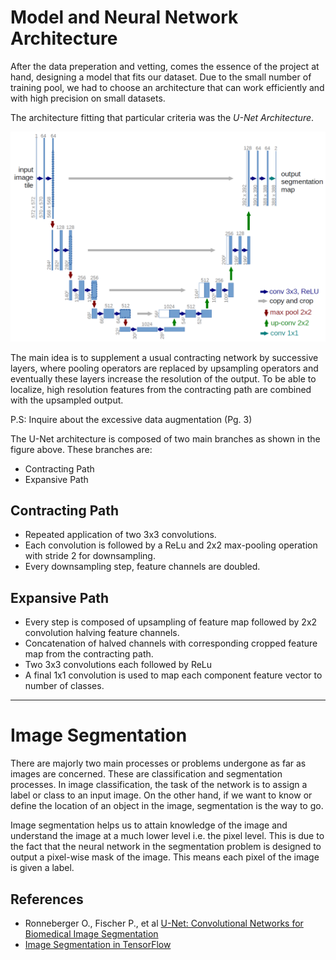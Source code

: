 # Model and Neural Network Architecture

After the data preperation and vetting, comes the essence of the project at hand, designing
a model that fits our dataset. Due to the small number of training pool, we had to choose
an architecture that can work efficiently and with high precision on small datasets.

The architecture fitting that particular criteria was the _U-Net Architecture_.

<div align="center">
<img src = "media/u-net-architecture.png">
</div>

The main idea is to supplement a usual contracting network by successive layers,
where pooling operators are replaced by upsampling operators and eventually these
layers increase the resolution of the output. To be able to localize, high resolution features
from the contracting path are combined with the upsampled output.

P.S: Inquire about the excessive data augmentation (Pg. 3)

The U-Net architecture is composed of two main branches as shown in the figure above. These
branches are:

- Contracting Path
- Expansive Path

## Contracting Path

- Repeated application of two 3x3 convolutions.
- Each convolution is followed by a ReLu and 2x2 max-pooling operation with stride 2 for downsampling.
- Every downsampling step, feature channels are doubled.

## Expansive Path

- Every step is composed of upsampling of feature map followed by 2x2 convolution halving feature channels.
- Concatenation of halved channels with corresponding cropped feature map from the contracting path.
- Two 3x3 convolutions each followed by ReLu
- A final 1x1 convolution is used to map each component feature vector to number of classes.

---

# Image Segmentation

There are majorly two main processes or problems undergone as far as images are concerned. These are classification and segmentation processes. In image classification, the task of the network is to assign a label or class to an input image. On the other hand, if we want to know or define the location of an object in the image, segmentation is the way to go.

Image segmentation helps us to attain knowledge of the image and understand the image at a much lower level i.e. the pixel level. This is due to the fact that the neural network in the segmentation problem is designed to output a pixel-wise mask of the image. This means each pixel of the image is given a label.

## References

- Ronneberger O., Fischer P., et al [U-Net: Convolutional Networks for Biomedical Image Segmentation](https://arxiv.org/pdf/1505.04597.pdf)
- [Image Segmentation in TensorFlow](https://www.tensorflow.org/tutorials/images/segmentation)
